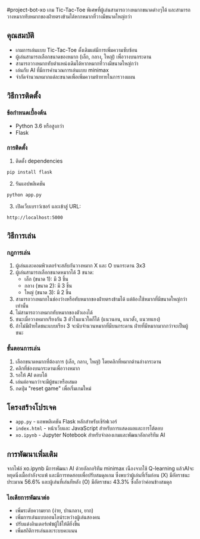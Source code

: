 #project-bot-xo
เกม Tic-Tac-Toe พิเศษที่ผู้เล่นสามารถวางหมากขนาดต่างๆได้ และสามารถวางหมากทับหมากของฝ่ายตรงข้ามได้หากหมากที่วางมีขนาดใหญ่กว่า


## คุณสมบัติ
- เกมการเล่นแบบ Tic-Tac-Toe ดั้งเดิมแต่มีการเพิ่มความซับซ้อน
- ผู้เล่นสามารถเลือกขนาดของหมาก (เล็ก, กลาง, ใหญ่) เพื่อวางบนกระดาน
- สามารถวางหมากทับตำแหน่งเดิมได้หากหมากที่วางมีขนาดใหญ่กว่า
- เล่นกับ AI ที่มีการคำนวณการเล่นแบบ minimax
- จำกัดจำนวนหมากแต่ละขนาดเพื่อเพิ่มความท้าทายในการวางแผน

## วิธีการติดตั้ง

### ข้อกำหนดเบื้องต้น
- Python 3.6 หรือสูงกว่า
- Flask

### การติดตั้ง

1. ติดตั้ง dependencies
```bash
pip install flask
```

2. รันแอปพลิเคชัน
```bash
python app.py
```

3. เปิดเว็บเบราว์เซอร์ และเข้าสู่ URL:
```
http://localhost:5000
```

## วิธีการเล่น

### กฎการเล่น
1. ผู้เล่นและคอมพิวเตอร์จะสลับกันวางหมาก X และ O บนกระดาน 3x3
2. ผู้เล่นสามารถเลือกขนาดหมากได้ 3 ขนาด:
   - เล็ก (ขนาด 1): มี 3 ชิ้น
   - กลาง (ขนาด 2): มี 3 ชิ้น
   - ใหญ่ (ขนาด 3): มี 2 ชิ้น
3. สามารถวางหมากในช่องว่างหรือทับหมากของฝ่ายตรงข้ามได้ แต่ต้องใช้หมากที่มีขนาดใหญ่กว่าเท่านั้น
4. ไม่สามารถวางหมากทับหมากของตัวเองได้
5. ชนะเมื่อวางหมากเรียงกัน 3 ตัวในแนวใดก็ได้ (แนวนอน, แนวตั้ง, แนวทแยง)
6. ถ้าไม่มีฝ่ายใดชนะแบบเรียง 3 จะนับจำนวนหมากที่มีบนกระดาน ฝ่ายที่มีหมากมากกว่าจะเป็นผู้ชนะ

### ขั้นตอนการเล่น
1. เลือกขนาดหมากที่ต้องการ (เล็ก, กลาง, ใหญ่) โดยคลิกที่หมากด้านล่างกระดาน
2. คลิกที่ช่องบนกระดานเพื่อวางหมาก
3. รอให้ AI ตอบโต้
4. เล่นต่อจนกว่าจะมีผู้ชนะหรือเสมอ
5. กดปุ่ม "reset game" เพื่อเริ่มเกมใหม่

## โครงสร้างโปรเจค
- `app.py` - แอพพลิเคชัน Flask หลักสำหรับเซิร์ฟเวอร์
- `index.html` - หน้าเว็บและ JavaScript สำหรับการแสดงผลและการโต้ตอบ
- `xo.ipynb` - Jupyter Notebook สำหรับจำลองเกมและพัฒนาอัลกอริทึม AI

## การพัฒนาเพิ่มเติม
จากไฟล์ xo.ipynb มีการพัฒนา AI ด้วยอัลกอริทึม minimax เนืองจากใช้ Q-learning แล้วAIจะหยุดนิ่งเมื้อกำลังจะแพ้ และมีการทดสอบเพื่อปรับสมดุลเกม ซึ่งพบว่าผู้เล่นที่เริ่มก่อน (X) มีอัตราชนะประมาณ 56.6% และผู้เล่นที่เล่นทีหลัง (O) มีอัตราชนะ 43.3% ซึ่งถือว่าค่อนข้างสมดุล

### ไอเดียการพัฒนาต่อ
- เพิ่มระดับความยาก (ง่าย, ปานกลาง, ยาก)
- เพิ่มการเล่นแบบออนไลน์ระหว่างผู้เล่นสองคน
- ปรับแต่งอินเตอร์เฟซผู้ใช้ให้ดียิ่งขึ้น
- เพิ่มสถิติการเล่นและระบบคะแนน


